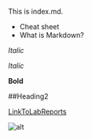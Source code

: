 This is index.md.

* Cheat sheet
* What is Markdown?

_Italic_

*Italic*

**Bold**

##Heading2

[LinkToLabReports](https://charlotqi.github.io/cse15l-lab-reports/)

![alt](https://images.search.yahoo.com/images/view;_ylt=Awr9Fqpnl09iynAA.xU2nIlQ;_ylu=c2VjA3NyBHNsawNpbWcEb2lkAzU4Y2MzMTE1MmNkNWZmMzFlNjA1MzA3NDE4Y2Y0ODQzBGdwb3MDMTAEaXQDYmluZw--?back=https%3A%2F%2Fimages.search.yahoo.com%2Fyhs%2Fsearch%3Fp%3Dcat%26ei%3DUTF-8%26type%3Dq3020_D3PT0_asc_bsfq%26fr%3Dyhs-ima-remarklist%26hsimp%3Dyhs-remarklist%26hspart%3Dima%26tab%3Dorganic%26ri%3D10&w=3880&h=2180&imgurl=catpedia.net%2Fwp-content%2Fuploads%2F2018%2F01%2FChartreux-cat.jpg&rurl=https%3A%2F%2Fcatpedia.net%2Fchartreux%2F&size=697.1KB&p=cat&oid=58cc31152cd5ff31e605307418cf4843&fr2=&fr=yhs-ima-remarklist&tt=Chartreux+Cat+Breed+—+Everything+About+Cats%21&b=0&ni=160&no=10&ts=&tab=organic&sigr=eW8Ka4pg3xYC&sigb=INHVk7V1LSLa&sigi=Sx3lV_nqIUme&sigt=7zfb66QrlNj1&.crumb=vtAomTaZkD1&fr=yhs-ima-remarklist&hsimp=yhs-remarklist&hspart=ima&type=q3020_D3PT0_asc_bsfq)
